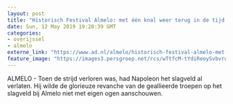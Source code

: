 ```yaml
---
layout: post
title: "Historisch Festival Almelo: met één knal weer terug in de tijd van Napoleon"
date: Sun, 12 May 2019 19:20:39 GMT
categories: 
- overijssel 
- almelo 
externe_link: "https://www.ad.nl/almelo/historisch-festival-almelo-met-een-knal-weer-terug-in-de-tijd-van-napoleon~a5272bf3/"
feature_image: "https://images3.persgroep.net/rcs/wTtfcM-tYdiReoySvbvrq5RDxjo/diocontent/148117206/_fitwidth/400/?appId=21791a8992982cd8da851550a453bd7f&quality=0.7"
---
```


ALMELO - Toen de strijd verloren was, had Napoleon het slagveld al verlaten. Hij wilde de glorieuze revanche van de geallieerde troepen op het slagveld bij Almelo niet met eigen ogen aanschouwen.
